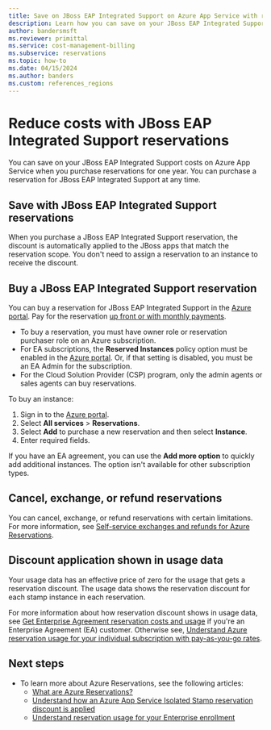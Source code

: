 ```yaml
---
title: Save on JBoss EAP Integrated Support on Azure App Service with reservations
description: Learn how you can save on your JBoss EAP Integrated Support fee on Azure App Service.
author: bandersmsft
ms.reviewer: primittal
ms.service: cost-management-billing
ms.subservice: reservations
ms.topic: how-to
ms.date: 04/15/2024
ms.author: banders
ms.custom: references_regions
---
```


# Reduce costs with JBoss EAP Integrated Support reservations

You can save on your JBoss EAP Integrated Support costs on Azure App Service when you purchase reservations for one year. You can purchase a reservation for JBoss EAP Integrated Support at any time.

## Save with JBoss EAP Integrated Support reservations

When you purchase a JBoss EAP Integrated Support reservation, the discount is automatically applied to the JBoss apps that match the reservation scope. You don't need to assign a reservation to an instance to receive the discount.

## Buy a JBoss EAP Integrated Support reservation

You can buy a reservation for JBoss EAP Integrated Support in the [Azure portal](https://portal.azure.com/#blade/Microsoft_Azure_Reservations/CreateBlade/referrer/documentation/filters/%7B%22reservedResourceType%22%3A%22VirtualMachines%22%7D). Pay for the reservation [up front or with monthly payments](prepare-buy-reservation.md).

- To buy a reservation, you must have owner role or reservation purchaser role on an Azure subscription.
- For EA subscriptions, the **Reserved Instances** policy option must be enabled in the [Azure portal](../manage/direct-ea-administration.md#view-and-manage-enrollment-policies). Or, if that setting is disabled, you must be an EA Admin for the subscription.
- For the Cloud Solution Provider (CSP) program, only the admin agents or sales agents can buy reservations.

To buy an instance:

1. Sign in to the [Azure portal](https://portal.azure.com/).
2. Select **All services** > **Reservations**.
3. Select **Add** to purchase a new reservation and then select **Instance**.
4. Enter required fields. 

If you have an EA agreement, you can use the **Add more option** to quickly add additional instances. The option isn't available for other subscription types.


## Cancel, exchange, or refund reservations

You can cancel, exchange, or refund reservations with certain limitations. For more information, see [Self-service exchanges and refunds for Azure Reservations](exchange-and-refund-azure-reservations.md).

## Discount application shown in usage data

Your usage data has an effective price of zero for the usage that gets a reservation discount. The usage data shows the reservation discount for each stamp instance in each reservation.

For more information about how reservation discount shows in usage data, see [Get Enterprise Agreement reservation costs and usage](understand-reserved-instance-usage-ea.md) if you're an Enterprise Agreement (EA) customer. Otherwise see, [Understand Azure reservation usage for your individual subscription with pay-as-you-go rates](understand-reserved-instance-usage.md).

## Next steps

- To learn more about Azure Reservations, see the following articles:
  - [What are Azure Reservations?](save-compute-costs-reservations.md)
  - [Understand how an Azure App Service Isolated Stamp reservation discount is applied](reservation-discount-app-service.md)
  - [Understand reservation usage for your Enterprise enrollment](understand-reserved-instance-usage-ea.md)
